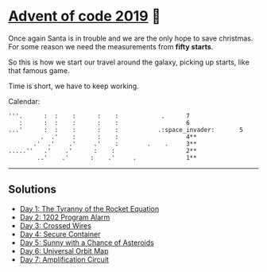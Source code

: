 # [Advent of code 2019](https://adventofcode.com/) :space_invader:

Once again Santa is in trouble and we are the only hope to save christmas.
For some reason we need the measurements from **fifty starts**.

So this is how we start our travel around the galaxy, picking up starts, like that famous game.

Time is short, we have to keep working.

Calendar:

```
'''.      :  :    :      :    :            .      7
   :      :  :    :      :    :                   6
...'      :  :    :      :    :           .:space_invader:       5
         .  .'    :      :    :                   4**
       .'  .'    .'     .'    :        .    .     3**
.....''   .'    .'      :    :                    2**
        ..'    .'      :    .'     .              1**
```

---

## Solutions

* [Day 1: The Tyranny of the Rocket Equation](day01)
* [Day 2: 1202 Program Alarm](day02)
* [Day 3: Crossed Wires](day03)
* [Day 4: Secure Container](day04)
* [Day 5: Sunny with a Chance of Asteroids](day05)
* [Day 6: Universal Orbit Map](day06)
* [Day 7: Amplification Circuit](day07s)
